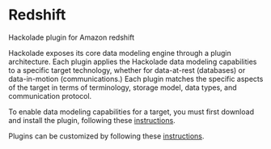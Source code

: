 # Redshift
Hackolade plugin for Amazon redshift

Hackolade exposes its core data modeling engine through a plugin architecture.  Each plugin applies the Hackolade data modeling capabilities to a specific target technology, whether for data-at-rest (databases) or data-in-motion (communications.)  Each plugin matches the specific aspects of the target in terms of terminology, storage model, data types, and communication protocol.

To enable data modeling capabilities for a target, you must first download and install the plugin, following these [instructions](https://hackolade.com/help/DownloadadditionalDBtargetplugin.htm "Plugin download instructions").

Plugins can be customized by following these [instructions](https://hackolade.com/help/Userdefinedcustomproperties.html "Plugin customization instructions").
